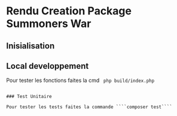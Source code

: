 # Rendu Creation Package Summoners War

## Inisialisation

## Local developpement

Pour tester les fonctions faites la cmd ``` php build/index.php```
```

### Test Unitaire 

Pour tester les tests faites la commande ````composer test````

